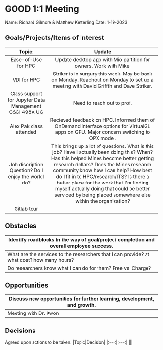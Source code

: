 # GOOD 1:1 Meeting 
Name: Richard Gilmore & Matthew Ketterling
Date: 1-19-2023
## Goals/Projects/Items of Interest 
|Topic:|Update|
|:---:|:---:|
|Ease-of-Use for HPC| Update desktop app with Mio partition for owners. Work with Mike.|
|VDI for HPC| Striker is in surgury this week. May be back on Monday. Reachout on Monday to set up a meeting with David Griffth and Dave Striker.
|Class support for Jupyter Data Management CSCI 498A UG| Need to reach out to prof.
|Alex Pak class attended| Recieved feedback on HPC. Informed them of OnDemand interface options for VirtualGL apps on GPU. Major concern switching to OPX model.
|Job discription Question? Do I enjoy the work I do?| This brings up a lot of questions. What is this job? Have I actually been doing this? When? Has this helped Mines become better getting research dollars? Does the Mines research community know how I can help? How best do I fit in to HPC/research/ITS? Is there a better place for the work that I'm finding myself actually doing that could be better serviced by being placed somewhere else within the organization? 
|Gitlab tour|


## Obstacles
|Identify roadblocks in the way of goal/project completion and overall employee success.|
|---|
|What are the services to the researchers that I can provide? at what cost? how many hours?
|Do researchers know what I can do for them? Free vs. Charge?|

## Opportunities 
|Discuss new opportunities for further learning, development, and growth.|
|---|
|Meeting with Dr. Kwon|Set meeting for Friday do discuss HPC offerings.

## Decisions
Agreed upon actions to be taken.
|Topic|Decision|
|:---:|:---:|
|||


